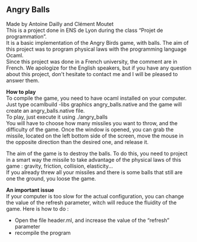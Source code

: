 Angry Balls
-----------

Made by Antoine Dailly and Clément Moutet  
This is a project done in ENS de Lyon during the class “Projet de programmation”.  
It is a basic  implementation of the Angry Birds game, with balls. The aim of this project was to program physical laws with the programming language Ocaml.  
Since this project was done in a French university, the comment are in French. We apologize for the English speakers, but if you have any question about this project, don't hesitate to contact me and I will be pleased to answer them.  

**How to play**  
To compile the game, you need to have ocaml installed on your computer.  
Just type ocamlbuild -libs graphics angry_balls.native and the game will create an angry_balls.native file.  
To play, just execute it using ./angry_balls  
You will have to choose how many missiles you want to throw, and the difficulty of the game. Once the window is opened, you can grab the missile, located on the left bottom side of the screen, move the mouse in the opposite direction than the desired one, and release it.  

The aim of the game is to destroy the balls. To do this, you need to project in a smart way the missile to take advantage of the physical laws of this game : gravity, friction, collision, elasticity...  
If you already threw all your missiles and there is some balls that still are one the ground, you loose the game.  

**An important issue**  
If your computer is too slow for the actual configuration, you can change the value of the refresh parameter, witch will reduce the fluidity of the game. Here is how to do :  
- Open the file header.ml, and increase the value of the “refresh” parameter
- recompile the program
